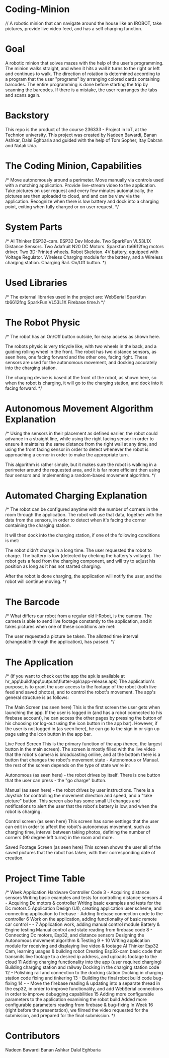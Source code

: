 # Coding-Minion
// A robotic minion that can navigate around the house like an IROBOT, take pictures, provide live video feed, and has a self charging function.

# Goal
A robotic minion that solves mazes with the help of the user's programming. The minion walks straight, and when it hits a wall it turns to the right or left and continues to walk. The direction of rotation is determined according to a program that the user "programs" by arranging colored cards containing barcodes. The entire programming is done before starting the trip by scanning the barcodes. If there is a mistake, the user rearranges the tabs and scans again.

# Backstory
This repo is the product of the course 236333 - Project in IoT, at the Technion university. This project was created by Nadeen Bawardi, Banan Ashkar, Dalal Eghbaria and guided with the help of Tom Sopher, Itay Dabran and Natali Uda.

# The Coding Minion, Capabilities
/* Move autonomously around a perimeter.
Move manually via controls used with a matching application.
Provide live-stream video to the application.
Take pictures on user request and every few minutes automatically, the pictures are then uploaded to cloud, and and can be view via the application.
Recognize when there is low battery and dock into a charging point, exiting when fully charged or on user request.
*/

# System Parts
/* AI Thinker ESP32-cam.
ESP32 Dev Module.
Two SparkFun VL53L1X Distance Sensors.
Two Adafruit N20 DC Motors.
Sparkfun tb6612fng motors driver.
Two 3D-Printed wheels.
Robot Skeleton.
4V battery, equipped with Voltage Regulator.
Wireless Charging module for the battery, and a Wireless charging station.
Charging Rail.
On/Off button.
*/

# Used Libraries
/* The external libraries used in the project are:
WebSerial
Sparkfun tb6612fng
SparkFun VL53L1X
Firebase
time.h
*/ 

# The Robot Physic
/* The robot has an On/Off button outside, for easy access as shown here.

The robots physic is very tricycle like, with two wheels in the back, and a guiding rolling wheel in the front.
The robot has two distance sensors, as seen here, one facing forward and the other one, facing right. These sensors are used for the autonomous movement, and docking accurately into the charging station.

The charging device is based at the front of the robot, as shown here, so when the robot is charging, it will go to the charging station, and dock into it facing forward.
*/

# Autonomous Movement Algorithm Explanation
/* Using the sensors in their placement as defined earlier, the robot could advance in a straight line, while using the right facing sensor in order to ensure it maintains the same distance from the right wall at any time, and using the front facing sensor in order to detect whenever the robot is approaching a corner in order to make the appropriate turn.

This algorithm is rather simple, but it makes sure the robot is walking in a perimeter around the requested area, and it is far more efficient then using four sensors and implementing a random-based movement algorithm.
*/

# Automated Charging Explanation
/* The robot can be configured anytime with the number of corners in the room through the application. The robot will use that data, together with the data from the sensors, in order to detect when it's facing the corner containing the charging station.

It will then dock into the charging station, if one of the following conditions is met:

The robot didn't charge in a long time.
The user requested the robot to charge.
The battery is low (detected by cheking the battery's voltage).
The robot gets a feed from the charging component, and will try to adjust his position as long as it has not started charging.

After the robot is done charging, the application will notify the user, and the robot will continue moving.
*/

# The Barcode
/* What differs our robot from a regular old I-Robot, is the camera. The camera is able to send live footage constantly to the application, and it takes pictures when one of these conditions are met:

The user requested a picture be taken.
The allotted time interval (changeable through the application), has passed.
*/


# The Application
/* (if you want to check out the app the apk is available at hr_app\build\app\outputs\flutter-apk\app-release.apk) The application's purpose, is to grant the user access to the footage of the robot (both live feed and saved photos), and to control the robot's movement. The app's general structure is as follows:

The Main Screen (as seen here)
This is the first screen the user gets when launching the app. If the user is logged in (and has a robot connected to his firebase account), he can access the other pages by pressing the button of his choosing (or log-out using the icon button in the app bar). However, if the user is not logged in (as seen here), he can go to the sign in or sign up page using the icon button in the app bar.

Live Feed Screen
This is the primary function of the app (hence, the largest button in the main screen). The screen is mostly filled with the live video that the robot's camera is broadcasting online, and at the bottom there is a button that changes the robot's movement state - Autonomous or Manual. the rest of the screen depends on the type of state we're in:

Autonomous (as seen here) - the robot drives by itself. There is one button that the user can press - the "go charge" button.

Manual (as seen here) - the robot drives by user instructions. There is a Joystick for controlling the movement direction and speed, and a "take picture" button.
This screen also has some small UI changes and notifications to alert the user that the robot's battery is low, and when the robot is charging.

Control screen (as seen here)
This screen has some settings that the user can edit in order to affect the robot's autonomous movement, such as charging time, interval between taking photos, defining the number of corners (90 degree left turns) in the room and more.

Saved Footage Screen (as seen here)
This screen shows the user all of the saved pictures that the robot has taken, with their corresponding date of creation.

# Project Time Table
/* Week	Application	Hardware	Controller Code
3	-	Acquiring distance sensors	Writing basic examples and tests for controlling distance sensors
4	-	Acquiring Dc motors & controller	Writing basic examples and tests for the Dc motors
5	Application Design (UI), creating application user scheme, and connecting application to firebase	-	Adding firebase connection code to the controller
6	Work on the application, adding functionality of basic remote car control	-	-
7	Application work, adding manual control module	Battery & Engine testing	Manual control and state reading from firebase code
8	-	Connecting Dc motors, Esp32, and distance sensors	Designing the Autonomous movement algorithm & Testing
9 + 10	Writing application module for receiving and displaying live video & footage	AI Thinker Esp32 Cam, learning usages & building robot	Creating Esp32-cam basic code that transmits live footage to a desired ip address, and uploads footage to the cloud
11	Adding charging functionality into the app (user required charging)	Building charging station and railway	Docking in the charging station code
12	-	Polishing rail and connection to the docking station	Docking in charging station code fixing and tinkering
13	-	Building the final robot build	code bug-fixing
14	-	-	Move the firebase reading & updating into a separate thread in the esp32, in order to improve functionality, and add WebSerial connections in order to improve debugging capabilities
15	Adding more configurable parameters to the application	examining the robot build	Added more configurable parameters reading from firebase & bug-fixing
In Week 16 (right before the presentation), we filmed the video requested for the submission, and prepared for the final submission.
*/ 

# Contributors
Nadeen Bawardi
Banan Ashkar
Dalal Eghbaria
